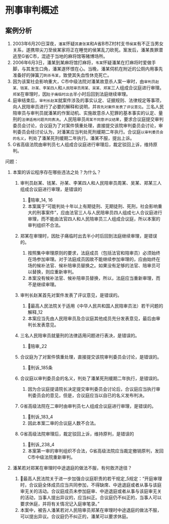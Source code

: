 # 刑事审判概述









## 案例分析

1. 2003年6月20日深夜，`潘某`怀疑`其妻张某`和A省B市Z村村支书`侯某`有不正当男女关系，遂携带尖刀至侯某家将正在睡觉的侯某乱刀砍死。案发后，潘某畏罪潜逃至G省C市，混迹于当地的麻将馆等赌博场所。
2. 2006年6月3日，潘某到某麻将馆打麻将，`韦某`怀疑潘某在打麻将时爱做手脚，与其发生口角，潘某遂怀恨在心。当晚，潘某伺机在附近的公厕内用事先准备好的弹簧刀`刺杀韦某`，致使其失血性休克死亡。
3. 因为该案社会影响重大，C市中级法院对潘某故意杀人案一审时，由`审判员赵某、钱某、孙某、李某四人`和`人民陪审员周某、吴某、郑某`三人组成合议庭进行审理。`郑某`在审理时，因`肚子痛临时出去`半小时后回到法庭继续审理。
4. 庭审结束后，`审判长赵某`就案件涉及的事实认定、证据规则、法律规定等事项，向人民陪审员进行了必要的解释和说明，并`首先对案件发表了评议意见`。三名人民陪审员与审判员就潘某的作案动机、实施故意杀人犯罪的基本事实的认定、量刑的`法律适用问题共同表决`。人民陪审员`周某不同意评议结果`，要求合议庭提交审判委员会讨论，合议庭为了对案件慎重处理，直接提交该院审判委员会讨论，审判委员会经讨论认为，对潘某应当判处死刑缓期二年执行。合议庭`以审判委员会的名义`，判处了潘某死刑缓期二年执行。潘某不服，提出上诉。
5. G省高级法院由审判员七人组成合议庭进行审理后，裁定驳回上诉，维持原判。


问题：
1. 本案的诉讼程序存在哪些违法之处？为什么？

    1. 审判员赵某、钱某、孙某、李某四人和人民陪审员周某、吴某、郑某三人组成合议庭进行审理，是错误的
        1. 🚪陪审_14, 16
        2. 本案属于“可能判处十年以上有期徒刑、无期徒刑、死刑，社会影响重大的刑事案件”，应由法官三人与人民陪审员四人组成七人合议庭进行审理，而不能由法官四人和人民陪审员三人组成合议庭，所以本案的审判组织不合法。


    2. 郑某在审理时，因肚子痛临时出去半小时后回到法庭继续审理，是错误的。
        1. 按照集中审理原则的要求，法庭成员（包括法官和陪审员）必须始终在场参加审理。对于法庭成员因故不能继续参加审理的，应由始终在场的候补法官、候补陪审员替换之。如果没有足够的法官、陪审员可以替换，则应重新审判。
        2. 本案没有候补法官、候补陪审员替换，所以，法庭应当重新审理，而不是继续审理。

    3. 审判长赵某首先对案件发表了评议意见，是错误的。
        1. 🚪最高人民法院关于适用《中华人民共和国人民陪审员法）若干问题的解释_12
        2. 本案应当先由人民陪审员及合议庭其他成员充分发表意见，最后由审判长发表意见。

    4. 三名人民陪审员就量刑的法律适用问题进行表决，是错误的。
        1. 🚪陪审_22

    5. 合议庭为了对案件慎重处理，直接提交该院审判委员会讨论，是错误的。
        1. 🚪刑诉_185条

    6. 合议庭以审判委员会的名义，判处了潘某死刑缓期二年执行，是错误的。
        1. 因为合议庭提请院长决定提交审判委员会讨论后，合议庭应当执行审判委员会的意见，但是，合议庭应当以自已的名义发布判决。

    7. G省高级法院在二审时由审判员七人组成合议庭进行审理，是错误的。
        1. 🚪刑诉_183_4
        2. 因此本案二审的合议庭人数不合法。

    8. G省高级法院审理后，裁定驳回上诉，维持原判，是错误的
        1. 🚪刑诉_238_4
        2.  本案第一审的审判组织不合法，G省高级法院应当裁定撤销原判，发回C市中级法院重新审判。

2. 潘某若对郑某在审理时中途退庭的做法不服，有何救济途径？

    1. 🚪最高人民法院关于进一步加强合议庭职责的若干规定_5规定：“开庭审理时，合议庭全体成员应当共同参加，不得缺席、中途退庭或者从事与该庭审无关的活动。合议庭成员未参加庭审、中途退庭或者从事与该庭审无关的活动，当事人提出异议的，应当纠正。合议庭仍不纠正的，当事人可以要求休庭，并将有关情况记入庭审笔录。”
    2. 本案中，被告人潘某若对人民陪审员郑某在审理时中途退庭的做法不服，可以提出异议。合议庭仍不纠正的，潘某可以要求休庭。

